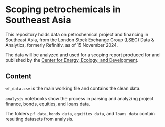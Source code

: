 # Scoping petrochemicals in Southeast Asia

This repository holds data on petrochemical project and financing in Southeast Asia, from the London Stock Exchange Group (LSEG) Data & Analytics, formerly Refinitiv, as of 15 November 2024.

The data will be analyzed and used for a scoping report produced for and published by the [Center for Energy, Ecology, and Development](https://ceedphilippines.com/). 

## Content

`wf_data.csv` is the main working file and contains the clean data. 

`analysis` notebooks show the process in parsing and analyzing project finance, bonds, equities, and loans data.

The folders `pf_data`, `bonds_data`, `equities_data`, and `loans_data` contain resulting datasets from analysis. 